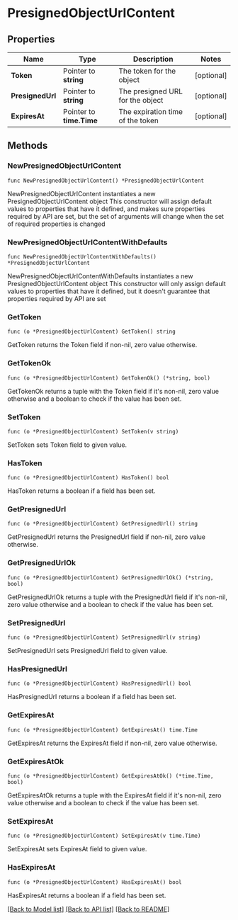 # PresignedObjectUrlContent

## Properties

Name | Type | Description | Notes
------------ | ------------- | ------------- | -------------
**Token** | Pointer to **string** | The token for the object | [optional] 
**PresignedUrl** | Pointer to **string** | The presigned URL for the object | [optional] 
**ExpiresAt** | Pointer to **time.Time** | The expiration time of the token | [optional] 

## Methods

### NewPresignedObjectUrlContent

`func NewPresignedObjectUrlContent() *PresignedObjectUrlContent`

NewPresignedObjectUrlContent instantiates a new PresignedObjectUrlContent object
This constructor will assign default values to properties that have it defined,
and makes sure properties required by API are set, but the set of arguments
will change when the set of required properties is changed

### NewPresignedObjectUrlContentWithDefaults

`func NewPresignedObjectUrlContentWithDefaults() *PresignedObjectUrlContent`

NewPresignedObjectUrlContentWithDefaults instantiates a new PresignedObjectUrlContent object
This constructor will only assign default values to properties that have it defined,
but it doesn't guarantee that properties required by API are set

### GetToken

`func (o *PresignedObjectUrlContent) GetToken() string`

GetToken returns the Token field if non-nil, zero value otherwise.

### GetTokenOk

`func (o *PresignedObjectUrlContent) GetTokenOk() (*string, bool)`

GetTokenOk returns a tuple with the Token field if it's non-nil, zero value otherwise
and a boolean to check if the value has been set.

### SetToken

`func (o *PresignedObjectUrlContent) SetToken(v string)`

SetToken sets Token field to given value.

### HasToken

`func (o *PresignedObjectUrlContent) HasToken() bool`

HasToken returns a boolean if a field has been set.

### GetPresignedUrl

`func (o *PresignedObjectUrlContent) GetPresignedUrl() string`

GetPresignedUrl returns the PresignedUrl field if non-nil, zero value otherwise.

### GetPresignedUrlOk

`func (o *PresignedObjectUrlContent) GetPresignedUrlOk() (*string, bool)`

GetPresignedUrlOk returns a tuple with the PresignedUrl field if it's non-nil, zero value otherwise
and a boolean to check if the value has been set.

### SetPresignedUrl

`func (o *PresignedObjectUrlContent) SetPresignedUrl(v string)`

SetPresignedUrl sets PresignedUrl field to given value.

### HasPresignedUrl

`func (o *PresignedObjectUrlContent) HasPresignedUrl() bool`

HasPresignedUrl returns a boolean if a field has been set.

### GetExpiresAt

`func (o *PresignedObjectUrlContent) GetExpiresAt() time.Time`

GetExpiresAt returns the ExpiresAt field if non-nil, zero value otherwise.

### GetExpiresAtOk

`func (o *PresignedObjectUrlContent) GetExpiresAtOk() (*time.Time, bool)`

GetExpiresAtOk returns a tuple with the ExpiresAt field if it's non-nil, zero value otherwise
and a boolean to check if the value has been set.

### SetExpiresAt

`func (o *PresignedObjectUrlContent) SetExpiresAt(v time.Time)`

SetExpiresAt sets ExpiresAt field to given value.

### HasExpiresAt

`func (o *PresignedObjectUrlContent) HasExpiresAt() bool`

HasExpiresAt returns a boolean if a field has been set.


[[Back to Model list]](../README.md#documentation-for-models) [[Back to API list]](../README.md#documentation-for-api-endpoints) [[Back to README]](../README.md)


